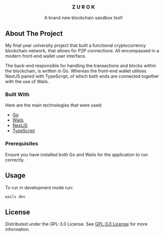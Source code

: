 
<div align="center">

<h3 align="center">Z U R O K</h3>
<p align="center">
A brand new blockchain sandbox tool!


</p>
</div>

## About The Project

My final year university project that built a functional cryptocurrency blockchain network, that allows for P2P connections. All encompassed in a modern front-end wallet user interface.

The back-end responsible for handling the transactions and blocks within the blockchain, is written in Go. Whereas the front-end wallet utilises NextJS paired with TypeScript, of which both ends are connected together with the use of Wails.
### Built With

Here are the main technologies that were used:

- [Go](https://go.dev/)
- [Wails](https://wails.io/)
- [NextJS](https://nextjs.org)
- [TypeScript](https://www.typescriptlang.org/)

### Prerequisites

Ensure you have installed both Go and Wails for the application to run correctly.
## Usage

To run in development mode run:
```sh
wails dev
```
## License

Distributed under the GPL-3.0 License. See [GPL-3.0 License](https://www.gnu.org/licenses/gpl-3.0.en.html) for more information.
